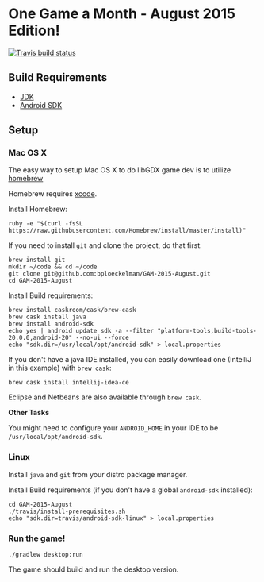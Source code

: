 # One Game a Month - August 2015 Edition!

[![Travis build status](https://travis-ci.org/bploeckelman/GAM-2015-August.svg)](https://travis-ci.org/bploeckelman/GAM-2015-August)

## Build Requirements

* [JDK](http://www.oracle.com/technetwork/java/javase/downloads/jdk8-downloads-2133151.html)
* [Android SDK](https://developer.android.com/sdk/index.html#Other)

## Setup

### Mac OS X

The easy way to setup Mac OS X to do libGDX game dev is to utilize [homebrew](http://brew.sh)

Homebrew requires [xcode](https://developer.apple.com/xcode/downloads/).

Install Homebrew:

    ruby -e "$(curl -fsSL https://raw.githubusercontent.com/Homebrew/install/master/install)"

If you need to install `git` and clone the project, do that first:

    brew install git
    mkdir ~/code && cd ~/code
    git clone git@github.com:bploeckelman/GAM-2015-August.git
    cd GAM-2015-August

Install Build requirements:

    brew install caskroom/cask/brew-cask
    brew cask install java
    brew install android-sdk
    echo yes | android update sdk -a --filter "platform-tools,build-tools-20.0.0,android-20" --no-ui --force
    echo "sdk.dir=/usr/local/opt/android-sdk" > local.properties

If you don't have a java IDE installed, you can easily download one
(IntelliJ in this example) with `brew cask`:

    brew cask install intellij-idea-ce

Eclipse and Netbeans are also available through `brew cask`.

**Other Tasks**

You might need to configure your `ANDROID_HOME` in your IDE to be
`/usr/local/opt/android-sdk`.

### Linux

Install `java` and `git` from your distro package manager.

Install Build requirements (if you don't have a global `android-sdk`
installed):

    cd GAM-2015-August
    ./travis/install-prerequisites.sh
    echo "sdk.dir=travis/android-sdk-linux" > local.properties

### Run the game!

    ./gradlew desktop:run

The game should build and run the desktop version.
